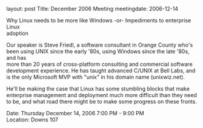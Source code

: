 layout: post
Title: December 2006 Meeting
meetingdate: 2006-12-14

Why Linux needs to be more like Windows -or- Impediments to enterprise Linux   
adoption                                                                       
                                                                             
Our speaker is Steve Friedl, a software consultant in Orange County who's been 
using UNIX since the early '80s, using Windows since the late '80s, and has    
more than 20 years of cross-platform consulting and commercial software        
development experience. He has taught advanced C/UNIX at Bell Labs, and is the 
only Microsoft MVP with "unix" in his domain name (unixwiz.net).               
                                                                             
He'll be making the case that Linux has some stumbling blocks that make        
enterprise management and deployment much more difficult than they need to be, 
and what road there might be to make some progress on these fronts.            
                                                                             
Date: Thursday December 14, 2006 7:00 PM - 9:00 PM                               
Location: Downs 107                                         
